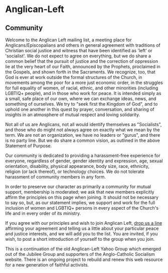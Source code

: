 # Anglican-Left

## Community

Welcome to the Anglican Left mailing list, a meeting place for Anglicans/Episcopalians and others in general agreement with traditions of Christian social justice and witness that have been identified as 'left' or 'socialist'. We do not expect to agree on everything, but we do share a common belief that the pursuit of justice and the correction of oppression lie at the very heart of our Faith, announced by the Prophets, proclaimed in the Gospels, and shown forth in the Sacraments. We recognize, too, that God is ever at work outside the formal structures of the Church, in movements among the poor for a more just economic order, in the struggles for full equality of women, of racial, ethnic, and other minorities (including LGBTIQ+ people), and in those who work for peace. It is intended simply as a small, safe place of our own, where we can exchange ideas, news, and something of ourselves. We try to "seek first the Kingdom of God", and to uphold one another in this quest by prayer, conversation, and sharing of insights in an atmosphere of mutual respect and loving solidarity.

Not all of us are Anglicans, not all would identify themselves as "Socialists", and those who do might not always agree on exactly what we mean by the term. We are not an organization, we have no leaders or "gurus", and there is no party line. But we do share a common vision, as outlined in the above Statement of Purpose.

Our community is dedicated to providing a harassment-free experience for everyone, regardless of gender, gender identity and expression, age, sexual orientation, disability, physical appearance, body size, race, ethnicity, religion (or lack thereof), or technology choices. We do not tolerate harassment of community members in any form.

In order to preserve our character as primarily a community for mutual support, membership is moderated; we ask that new members explicitly affirm the principles on this page when joining. It should not be necessary to say so, but, as our statement implies, we support and work for the full inclusion of women and LGBTIQ+ persons in every aspect of the Church's life and in every order of its ministry.

If you agree with our principles and wish to join Anglican Left, <a href="mailto:chat-owner@anglican-left.org?subject=Anglican Left">drop us a line</a> affirming your agreement and telling us a little about your particular peace and justice interests, and we will add you to the list. You are invited, if you wish, to post a short introduction of yourself to the group when you join.

This is a continuation of the old Anglican-Left Yahoo Group which emerged out of the Jubilee Group and supporters of the Anglo-Catholic Socialism website. There is an ongoing project to rebuild and renew this web resource for a new generation of faithful activists.
